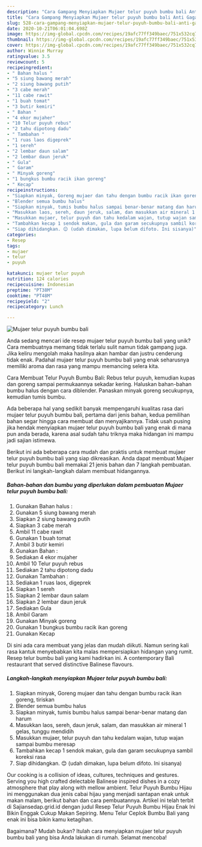 ```yaml
---
description: "Cara Gampang Menyiapkan Mujaer telur puyuh bumbu bali Anti Gagal"
title: "Cara Gampang Menyiapkan Mujaer telur puyuh bumbu bali Anti Gagal"
slug: 528-cara-gampang-menyiapkan-mujaer-telur-puyuh-bumbu-bali-anti-gagal
date: 2020-10-21T06:01:04.698Z
image: https://img-global.cpcdn.com/recipes/19afc77ff349baec/751x532cq70/mujaer-telur-puyuh-bumbu-bali-foto-resep-utama.jpg
thumbnail: https://img-global.cpcdn.com/recipes/19afc77ff349baec/751x532cq70/mujaer-telur-puyuh-bumbu-bali-foto-resep-utama.jpg
cover: https://img-global.cpcdn.com/recipes/19afc77ff349baec/751x532cq70/mujaer-telur-puyuh-bumbu-bali-foto-resep-utama.jpg
author: Winnie Murray
ratingvalue: 3.5
reviewcount: 5
recipeingredient:
- " Bahan halus "
- "5 siung bawang merah"
- "2 siung bawang putih"
- "3 cabe merah"
- "11 cabe rawit"
- "1 buah tomat"
- "3 butir kemiri"
- " Bahan "
- "4 ekor mujaher"
- "10 Telur puyuh rebus"
- "2 tahu dipotong dadu"
- " Tambahan "
- "1 ruas laos digeprek"
- "1 sereh"
- "2 lembar daun salam"
- "2 lembar daun jeruk"
- " Gula"
- " Garam"
- " Minyak goreng"
- "1 bungkus bumbu racik ikan goreng"
- " Kecap"
recipeinstructions:
- "Siapkan minyak, Goreng mujaer dan tahu dengan bumbu racik ikan goreng, tiriskan"
- "Blender semua bumbu halus"
- "Siapkan minyak, tumis bumbu halus sampai benar-benar matang dan harum"
- "Masukkan laos, sereh, daun jeruk, salam, dan masukkan air mineral 1 gelas, tunggu mendidih"
- "Masukkan mujaer, telur puyuh dan tahu kedalam wajan, tutup wajan sampai bumbu meresap"
- "Tambahkan kecap 1 sendok makan, gula dan garam secukupnya sambil koreksi rasa"
- "Siap dihidangkan. 😊 (udah dimakan, lupa belum difoto. Ini sisanya)"
categories:
- Resep
tags:
- mujaer
- telur
- puyuh

katakunci: mujaer telur puyuh 
nutrition: 124 calories
recipecuisine: Indonesian
preptime: "PT38M"
cooktime: "PT48M"
recipeyield: "2"
recipecategory: Lunch

---
```



![Mujaer telur puyuh bumbu bali](https://img-global.cpcdn.com/recipes/19afc77ff349baec/751x532cq70/mujaer-telur-puyuh-bumbu-bali-foto-resep-utama.jpg)

Anda sedang mencari ide resep mujaer telur puyuh bumbu bali yang unik? Cara membuatnya memang tidak terlalu sulit namun tidak gampang juga. Jika keliru mengolah maka hasilnya akan hambar dan justru cenderung tidak enak. Padahal mujaer telur puyuh bumbu bali yang enak seharusnya memiliki aroma dan rasa yang mampu memancing selera kita.

Cara Membuat Telur Puyuh Bumbu Bali: Rebus telur puyuh, kemudian kupas dan goreng sampai permukaannya sekadar kering. Haluskan bahan-bahan bumbu halus dengan cara diblender. Panaskan minyak goreng secukupnya, kemudian tumis bumbu.

Ada beberapa hal yang sedikit banyak mempengaruhi kualitas rasa dari mujaer telur puyuh bumbu bali, pertama dari jenis bahan, kedua pemilihan bahan segar hingga cara membuat dan menyajikannya. Tidak usah pusing jika hendak menyiapkan mujaer telur puyuh bumbu bali yang enak di mana pun anda berada, karena asal sudah tahu triknya maka hidangan ini mampu jadi sajian istimewa.


Berikut ini ada beberapa cara mudah dan praktis untuk membuat mujaer telur puyuh bumbu bali yang siap dikreasikan. Anda dapat membuat Mujaer telur puyuh bumbu bali memakai 21 jenis bahan dan 7 langkah pembuatan. Berikut ini langkah-langkah dalam membuat hidangannya.

<!--inarticleads1-->

##### Bahan-bahan dan bumbu yang diperlukan dalam pembuatan Mujaer telur puyuh bumbu bali:

1. Gunakan  Bahan halus :
1. Gunakan 5 siung bawang merah
1. Siapkan 2 siung bawang putih
1. Siapkan 3 cabe merah
1. Ambil 11 cabe rawit
1. Gunakan 1 buah tomat
1. Ambil 3 butir kemiri
1. Gunakan  Bahan :
1. Sediakan 4 ekor mujaher
1. Ambil 10 Telur puyuh rebus
1. Sediakan 2 tahu dipotong dadu
1. Gunakan  Tambahan :
1. Sediakan 1 ruas laos, digeprek
1. Siapkan 1 sereh
1. Siapkan 2 lembar daun salam
1. Siapkan 2 lembar daun jeruk
1. Sediakan  Gula
1. Ambil  Garam
1. Gunakan  Minyak goreng
1. Gunakan 1 bungkus bumbu racik ikan goreng
1. Gunakan  Kecap


Di sini ada cara membuat yang jelas dan mudah diikuti. Namun sering kali rasa kantuk menyebabkan kita malas mempersiapkan hidangan yang rumit. Resep telur bumbu bali yang kami hadirkan ini. A contemporary Bali restaurant that served distinctive Balinese flavours. 

<!--inarticleads2-->

##### Langkah-langkah menyiapkan Mujaer telur puyuh bumbu bali:

1. Siapkan minyak, Goreng mujaer dan tahu dengan bumbu racik ikan goreng, tiriskan
1. Blender semua bumbu halus
1. Siapkan minyak, tumis bumbu halus sampai benar-benar matang dan harum
1. Masukkan laos, sereh, daun jeruk, salam, dan masukkan air mineral 1 gelas, tunggu mendidih
1. Masukkan mujaer, telur puyuh dan tahu kedalam wajan, tutup wajan sampai bumbu meresap
1. Tambahkan kecap 1 sendok makan, gula dan garam secukupnya sambil koreksi rasa
1. Siap dihidangkan. 😊 (udah dimakan, lupa belum difoto. Ini sisanya)


Our cooking is a collision of ideas, cultures, techniques and gestures. Serving you high crafted delectable Balinese inspired dishes in a cozy atmosphere that play along with mellow ambient. Telur Puyuh Bumbu Hijau ini menggunakan dua jenis cabai hijau yang menjadi santapan enak untuk makan malam, berikut bahan dan cara pembuatannya. Artikel ini telah terbit di Sajiansedap.grid.id dengan judul Resep Telur Puyuh Bumbu Hijau Enak Ini Bikin Enggak Cukup Makan Sepiring. Menu Telur Ceplok Bumbu Bali yang enak ini bisa bikin kamu ketagihan. 

Bagaimana? Mudah bukan? Itulah cara menyiapkan mujaer telur puyuh bumbu bali yang bisa Anda lakukan di rumah. Selamat mencoba!

